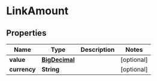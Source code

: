 # LinkAmount

## Properties
Name | Type | Description | Notes
------------ | ------------- | ------------- | -------------
**value** | [**BigDecimal**](BigDecimal.md) |  |  [optional]
**currency** | **String** |  |  [optional]
